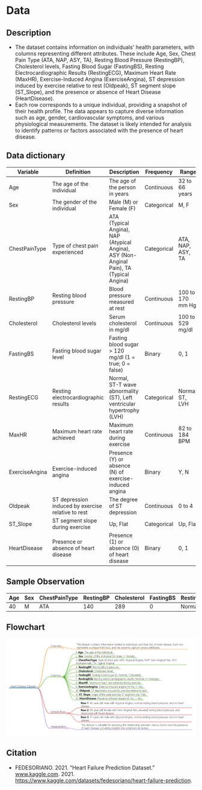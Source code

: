 # Data

## Description 
- The dataset contains information on individuals' health parameters, with columns representing different attributes. These include Age, Sex, Chest Pain Type (ATA, NAP, ASY, TA), Resting Blood Pressure (RestingBP), Cholesterol levels, Fasting Blood Sugar (FastingBS), Resting Electrocardiographic Results (RestingECG), Maximum Heart Rate (MaxHR), Exercise-Induced Angina (ExerciseAngina), ST depression induced by exercise relative to rest (Oldpeak), ST segment slope (ST_Slope), and the presence or absence of Heart Disease (HeartDisease).
- Each row corresponds to a unique individual, providing a snapshot of their health profile. The data appears to capture diverse information such as age, gender, cardiovascular symptoms, and various physiological measurements. The dataset is likely intended for analysis to identify patterns or factors associated with the presence of heart disease.

## Data dictionary
| Variable        | Definition                                          | Description                                         | Frequency     | Range                | Unit        | Type      |
|-----------------|-----------------------------------------------------|-----------------------------------------------------|---------------|----------------------|-------------|-----------|
| Age             | The age of the individual                           | The age of the person in years                      | Continuous    | 32 to 66 years        | Years       | Numerical |
| Sex             | The gender of the individual                        | Male (M) or Female (F)                             | Categorical   | M, F                 | Category    | Categorical |
| ChestPainType   | Type of chest pain experienced                      | ATA (Typical Angina), NAP (Atypical Angina), ASY (Non-Anginal Pain), TA (Typical Angina) | Categorical   | ATA, NAP, ASY, TA    | Category    | Categorical |
| RestingBP       | Resting blood pressure                               | Blood pressure measured at rest                     | Continuous    | 100 to 170 mm Hg     | mm Hg       | Numerical |
| Cholesterol     | Cholesterol levels                                   | Serum cholesterol in mg/dl                          | Continuous    | 100 to 529 mg/dl     | mg/dl       | Numerical |
| FastingBS       | Fasting blood sugar level                            | Fasting blood sugar > 120 mg/dl (1 = true; 0 = false) | Binary        | 0, 1                 | Category    | Binary    |
| RestingECG      | Resting electrocardiographic results                | Normal, ST-T wave abnormality (ST), Left ventricular hypertrophy (LVH) | Categorical   | Normal, ST, LVH      | Category    | Categorical |
| MaxHR           | Maximum heart rate achieved                         | Maximum heart rate during exercise                 | Continuous    | 82 to 184 BPM        | BPM         | Numerical |
| ExerciseAngina  | Exercise-induced angina                             | Presence (Y) or absence (N) of exercise-induced angina | Binary        | Y, N                | Category    | Binary    |
| Oldpeak         | ST depression induced by exercise relative to rest  | The degree of ST depression                         | Continuous    | 0 to 4               | Dimensionless | Numerical |
| ST_Slope        | ST segment slope during exercise                    | Up, Flat                                            | Categorical   | Up, Flat             | Category    | Categorical |
| HeartDisease    | Presence or absence of heart disease                 | Presence (1) or absence (0) of heart disease        | Binary        | 0, 1                 | Category    | Binary    |
## Sample Observation

| Age | Sex | ChestPainType | RestingBP | Cholesterol | FastingBS | RestingECG | MaxHR | ExerciseAngina | Oldpeak | ST_Slope | HeartDisease |
|-----|-----|---------------|-----------|-------------|-----------|------------|-------|-----------------|---------|----------|--------------|
| 40  | M   | ATA           | 140       | 289         | 0         | Normal     | 172   | N               | 0       | Up       | 0            |

## Flowchart
<img src="Flowchart.png" alt="Flowchart">

## Citation
- FEDESORIANO. 2021. “Heart Failure Prediction Dataset.” www.kaggle.com. 2021. https://www.kaggle.com/datasets/fedesoriano/heart-failure-prediction.

